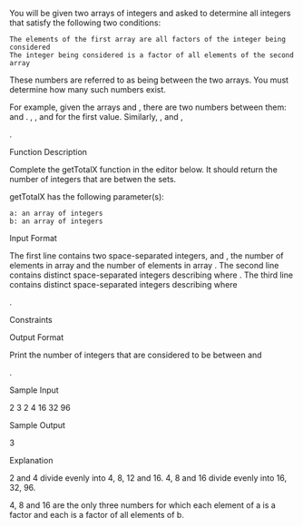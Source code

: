 You will be given two arrays of integers and asked to determine all integers that satisfy the following two conditions:

    The elements of the first array are all factors of the integer being considered
    The integer being considered is a factor of all elements of the second array

These numbers are referred to as being between the two arrays. You must determine how many such numbers exist.

For example, given the arrays
and , there are two numbers between them: and . , , and for the first value. Similarly, , and ,

.

Function Description

Complete the getTotalX function in the editor below. It should return the number of integers that are betwen the sets.

getTotalX has the following parameter(s):

    a: an array of integers
    b: an array of integers

Input Format

The first line contains two space-separated integers,
and , the number of elements in array and the number of elements in array .
The second line contains distinct space-separated integers describing where .
The third line contains distinct space-separated integers describing where

.

Constraints

Output Format

Print the number of integers that are considered to be between
and

.

Sample Input

2 3
2 4
16 32 96

Sample Output

3

Explanation

2 and 4 divide evenly into 4, 8, 12 and 16.
4, 8 and 16 divide evenly into 16, 32, 96.

4, 8 and 16 are the only three numbers for which each element of a is a factor and each is a factor of all elements of b. 
